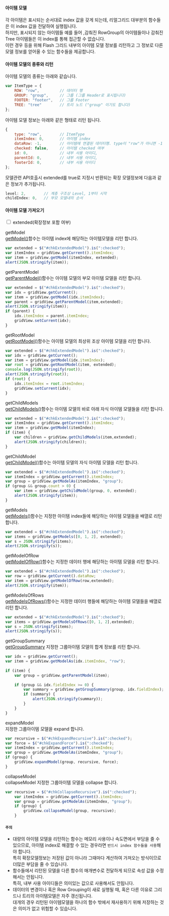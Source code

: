 #### 아이템 모델

각 아이템은 표시되는 순서대로 index 값을 갖게 되는데, 리얼그리드 대부분의 함수들은 이 index 값을 전달하여 실행됩니다.  
하지만, 표시되지 않는 아이템들 예를 들어 ,감춰진 RowGroup의 아이템들이나 감춰진 Tree 아이템들은 이 index를 통해 접근할 수 없습니다.  
이런 경우 등을 위해 Flash 그리드 내부의 아이템 모델 정보를 리턴하고 그 정보로 다른 모델 정보를 얻어올 수 있는 함수들을 제공합니다.


#### 아이템 모델의 종류와 리턴

아이템 모델의 종류는 아래와 같습니다.

```js
var ItemType = {
    ROW: "row",         // 데이터 행
    GROUP: "group",     // 그룹 (그룹 Header로 표시됩니다)
    FOOTER: "footer",   // 그룹 Footer
    TREE: "tree"        // 트리 노드 ("group" 이기도 합니다)
};
```

아이템 모델 정보는 아래와 같은 형태로 리턴 됩니다.

```js
{
    type: "row",        // ItemType
    itemIndex: 0,       // 아이템 index
    dataRow: -1,        // 아이템에 연결된 데이터행. type이 "row"가 아니면 -1
    checked: false,     // 아이템 checked 여부
    id: 0,              // 내부 사용 아이디,
    parentId: 0,        // 내부 사용 아이디,
    footerId: 0,        // 내부 사용 아이디
};
```

모델관련 API호출시 extended를 true로 지정시 반환되는 확장 모델정보에 다음과 같은 정보가 추가됩니다.

```js
level: 2,        // 계층 구조상 Level, 1부터 시작
childIndex: 0,   // 부모 모델내의 순서
```

#### 아이템 모델 가져오기

<input type="checkbox" id="chkExtendedModel"> 
extended(확장정보 포함 여부)

 
<a class="btn primary small round lowercase" id="btnGetModel">getModel</a>  
[getModel()](http://help.realgrid.com/api/GridBase/getModel/)함수는 아이템 index에 해당하는 아이템모델을 리턴 합니다.  
```js
var extended = $("#chkExtendedModel").is(":checked");
var itemIndex = gridView.getCurrent().itemIndex;
var item = gridView.getModel(itemIndex, extended);
alert(JSON.stringify(item));
```

<a class="btn primary small round lowercase" id="btnGetParentModel">getParentModel</a>  
[getParentModel()](http://help.realgrid.com/api/GridBase/getParentModel/)함수는 아이템 모델의 부모 아이템 모델을 리턴 합니다.  
```js
var extended = $("#chkExtendedModel").is(":checked");
var idx = gridView.getCurrent();
var item = gridView.getModel(idx.itemIndex);
var parent = gridView.getParentModel(item,extended);
alert(JSON.stringify(item));
if (parent) {
    idx.itemIndex = parent.itemIndex;
    gridView.setCurrent(idx);
}
```

<a class="btn primary small round lowercase" id="btnGetRootModel">getRootModel</a>  
[getRootModel()](http://help.realgrid.com/api/GridBase/getRootModel/)함수는 아이템 모델의 최상위 조상 아이템 모델을 리턴 합니다.  
```js
var extended = $("#chkExtendedModel").is(":checked");
var idx = gridView.getCurrent();
var item = gridView.getModel(idx.itemIndex);
var root = gridView.getRootModel(item, extended);
console.log(JSON.stringify(root));
alert(JSON.stringify(root));
if (root) {
    idx.itemIndex = root.itemIndex;
    gridView.setCurrent(idx);
}
```
 
<a class="btn primary small round lowercase" id="btnGetChildModels">getChildModels</a>  
[getChildModels()](http://help.realgrid.com/api/GridBase/getChildModels/)함수는 아이템 모델의 바로 아래 자식 아이템 모델들을 리턴 합니다. 
```js
var extended = $("#chkExtendedModel").is(":checked");
var itemIndex = gridView.getCurrent().itemIndex;
var item = gridView.getModel(itemIndex);
if (item) {
    var children = gridView.getChildModels(item,extended);
    alert(JSON.stringify(children));
}
```

<a class="btn primary small round lowercase" id="btnGetChildModel">getChildModel</a>  
[getChildModel()](http://help.realgrid.com/api/GridBase/getChildModel/)함수는 아이템 모델의 자식 아이템 모델을 리턴 합니다.  
```js
var extended = $("#chkExtendedModel").is(":checked");
var itemIndex = gridView.getCurrent().itemIndex;
var group = gridView.getModelAs(itemIndex, "group");
if (group && group.count > 0) {
    var item = gridView.getChildModel(group, 0, extended);
    alert(JSON.stringify(item));
}
```
 
<a class="btn primary small round lowercase" id="btnGetModels">getModels</a>  
[getModels()](http://help.realgrid.com/api/GridBase/getModels/)함수는 지정한 아이템 index들에 해당하는 아이템 모델들을 배열로 리턴 합니다. 
```js
var extended = $("#chkExtendedModel").is(":checked");
var items = gridView.getModels([0, 1, 2], extended);
var s = JSON.stringify(items);
alert(JSON.stringify(s));
```
 
<a class="btn primary small round lowercase" id="btnGetModelOfRow">getModelOfRow</a>  
[getModelOfRow()](http://help.realgrid.com/api/GridBase/getModelOfRow/)함수는 지정한 데이터 행에 해당하는 아이템 모델을 리턴 합니다. 
```js
var extended = $("#chkExtendedModel").is(":checked");
var row = gridView.getCurrent().dataRow;
var item = gridView.getModelOfRow(row,extended);
alert(JSON.stringify(item));
```
 
<a class="btn primary small round lowercase" id="btnGetModelsOfRows">getModelsOfRows</a>  
[getModelsOfRows()](http://help.realgrid.com/api/GridBase/getModelsOfRows/)함수는 지정한 데이터 행들에 해당하는 아이템 모델들을 배열로 리턴 합니다. 
```js
var extended = $("#chkExtendedModel").is(":checked");
var items = gridView.getModelsOfRows([0, 1, 2],extended);
var s = JSON.stringify(items);
alert(JSON.stringify(s));
```
 
<a class="btn primary small round lowercase" id="btnGetGroupSummary">getGroupSummary</a>  
[getGroupSummary](http://help.realgrid.com/api/GridBase/getGroupSummary/)	지정한 그룹아이템 모델의 합계 정보를 리턴 합니다.  
```js
var idx = gridView.getCurrent();
var item = gridView.getModelAs(idx.itemIndex, "row");
     
if (item) {
    var group = gridView.getParentModel(item);
         
    if (group && idx.fieldIndex >= 0) {
        var summary = gridView.getGroupSummary(group, idx.fieldIndex);
        if (summary) {
            alert(JSON.stringify(summary));
        }
    }
}
```
  
<a class="btn primary small round lowercase" id="btnExpandModel">expandModel</a>  
지정한 그룹아이템 모델을 expand 합니다. 
```js
var recursive = $("#chkExpandRecursive").is(":checked");
var force = $("#chkExpandForce").is(":checked");
var itemIndex = gridView.getCurrent().itemIndex;
var group = gridView.getModelAs(itemIndex, "group");
if (group) {
    gridView.expandModel(group, recursive, force);
}
```
 
<a class="btn primary small round lowercase" id="btnCollapseModel">collapseModel</a>  
collapseModel	지정한 그룹아이템 모델을 collapse 합니다. 
```js
var recursive = $("#chkCollapseRecursive").is(":checked");
    var itemIndex = gridView.getCurrent().itemIndex;
    var group = gridView.getModelAs(itemIndex, "group");
    if (group) {
        gridView.collapseModel(group, recursive);
    }
```


#### `주의`

* 대량의 아이템 모델을 리턴하는 함수는 메모리 사용이나 속도면에서 부담을 줄 수 있으므로, 아이템 index로 해결할 수 있는 경우라면 `반드시 index 함수들을 사용`해야 합니다.  
특히 확장모델정보는 저장된 값이 아니라 그때마다 계산하여 가져오는 방식이므로 더많은 부담을 줄 수 있습니다.
* 함수들에서 리턴된 모델을 다른 함수의 매개변수로 전달하게 되므로 속성 값을 수정해서는 안됩니다.   
특히, 내부 사용 아이디들은 의미있는 값으로 사용해서도 안됩니다.
* 데이터의 변경이나 혹은 Row Grouping이 새로 실행될 때, 혹은 다른 이유로 그리드나 트리의 아이템모델은 자주 갱신됩니다.   
대개의 경우 리턴된 아이템모델을 하나의 함수 밖에서 재사용하기 위해 저장하는 것은 의미가 없고 위험할 수 있습니다.

<script>
$('#btnGetModel').click(function() {
    var extended = $("#chkExtendedModel").is(":checked");
    var itemIndex = gridView.getCurrent().itemIndex;
    var item = gridView.getModel(itemIndex, extended);
    console.log(JSON.stringify(item));
    alert(JSON.stringify(item));
});
 
$('#btnGetParentModel').click(function() {
    var extended = $("#chkExtendedModel").is(":checked");
    var idx = gridView.getCurrent();
    var item = gridView.getModel(idx.itemIndex);
    var parent = gridView.getParentModel(item,extended);
    console.log(JSON.stringify(parent));
    alert(JSON.stringify(item));
    if (parent) {
        idx.itemIndex = parent.itemIndex;
        gridView.setCurrent(idx);
    }
});
 
$('#btnGetRootModel').click(function() {
    var extended = $("#chkExtendedModel").is(":checked");
    var idx = gridView.getCurrent();
    var item = gridView.getModel(idx.itemIndex);
    var root = gridView.getRootModel(item, extended);
    console.log(JSON.stringify(root));
    alert(JSON.stringify(root));
    if (root) {
        idx.itemIndex = root.itemIndex;
        gridView.setCurrent(idx);
    }
});
 
$('#btnGetChildModels').click(function() {
    var extended = $("#chkExtendedModel").is(":checked");
    var itemIndex = gridView.getCurrent().itemIndex;
    var item = gridView.getModel(itemIndex);
    if (item) {
        var children = gridView.getChildModels(item,extended);
        console.log(JSON.stringify(children));
        alert(JSON.stringify(children));
    }
});
 
$('#btnGetChildModel').click(function() {
    var extended = $("#chkExtendedModel").is(":checked");
    var itemIndex = gridView.getCurrent().itemIndex;
    var group = gridView.getModelAs(itemIndex, "group");
    if (group && group.count > 0) {
        var item = gridView.getChildModel(group, 0, extended);
        console.log(JSON.stringify(item));
        alert(JSON.stringify(item));
    }
});
 
$('#btnGetModels').click(function() {
    var extended = $("#chkExtendedModel").is(":checked");
    var items = gridView.getModels([0, 1, 2], extended);
    var s = JSON.stringify(items);
    console.log(s);
    alert(JSON.stringify(s));
});
 
$('#btnGetModelOfRow').click(function() {
    var extended = $("#chkExtendedModel").is(":checked");
    var row = gridView.getCurrent().dataRow;
    var item = gridView.getModelOfRow(row,extended);
    console.log(JSON.stringify(item));
    alert(JSON.stringify(item));
});
 
$('#btnGetModelsOfRows').click(function() {
    var extended = $("#chkExtendedModel").is(":checked");
    var items = gridView.getModelsOfRows([0, 1, 2],extended);
    var s = JSON.stringify(items);
    console.log(s);
    alert(JSON.stringify(s));
});
 
$('#btnGetGroupSummary').click(function() {
    var idx = gridView.getCurrent();
    var item = gridView.getModelAs(idx.itemIndex, "row");
         
    if (item) {
        var group = gridView.getParentModel(item);
             
        if (group && idx.fieldIndex >= 0) {
            var summary = gridView.getGroupSummary(group, idx.fieldIndex);
            if (summary) {
                console.log(JSON.stringify(summary));
                alert(JSON.stringify(summary));
            }
        }
    }
});
 
$('#btnExpandModel').click(function() {
    var recursive = $("#chkExpandRecursive").is(":checked");
    var force = $("#chkExpandForce").is(":checked");
    var itemIndex = gridView.getCurrent().itemIndex;
    var group = gridView.getModelAs(itemIndex, "group");
    if (group) {
        gridView.expandModel(group, recursive, force);
    }
});
 
$('#btnCollapseModel').click(function() {
    var recursive = $("#chkCollapseRecursive").is(":checked");
    var itemIndex = gridView.getCurrent().itemIndex;
    var group = gridView.getModelAs(itemIndex, "group");
    if (group) {
        gridView.collapseModel(group, recursive);
    }
});
</script>